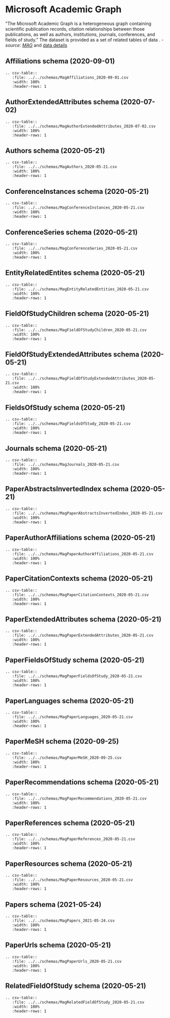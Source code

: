 # Microsoft Academic Graph

"The Microsoft Academic Graph is a heterogeneous graph containing scientific publication 
records, citation relationships between those publications, as well as authors, institutions, 
journals, conferences, and fields of study.”
The dataset is provided as a set of related tables of data
. _- source: [MAG](https://www.microsoft.com/en-us/research/project/microsoft-academic-graph/
)_ 
and [data details](https://docs.microsoft.com/en-us/academic-services/graph/reference-data-schema
)

## Affiliations schema (2020-09-01)
``` eval_rst
.. csv-table::
   :file: ../../schemas/MagAffiliations_2020-09-01.csv
   :width: 100%
   :header-rows: 1
```
## AuthorExtendedAttributes schema (2020-07-02)
``` eval_rst
.. csv-table::
   :file: ../../schemas/MagAuthorExtendedAttributes_2020-07-02.csv
   :width: 100%
   :header-rows: 1
```
## Authors schema (2020-05-21)
``` eval_rst
.. csv-table::
   :file: ../../schemas/MagAuthors_2020-05-21.csv
   :width: 100%
   :header-rows: 1
```
## ConferenceInstances schema (2020-05-21)
``` eval_rst
.. csv-table::
   :file: ../../schemas/MagConferenceInstances_2020-05-21.csv
   :width: 100%
   :header-rows: 1
```
## ConferenceSeries schema (2020-05-21)
``` eval_rst
.. csv-table::
   :file: ../../schemas/MagConferenceSeries_2020-05-21.csv
   :width: 100%
   :header-rows: 1
```
## EntityRelatedEntites schema (2020-05-21)
``` eval_rst
.. csv-table::
   :file: ../../schemas/MagEntityRelatedEntities_2020-05-21.csv
   :width: 100%
   :header-rows: 1
```

## FieldOfStudyChildren schema (2020-05-21)
``` eval_rst
.. csv-table::
   :file: ../../schemas/MagFieldOfStudyChildren_2020-05-21.csv
   :width: 100%
   :header-rows: 1
```
## FieldOfStudyExtendedAttributes schema (2020-05-21)
``` eval_rst
.. csv-table::
   :file: ../../schemas/MagFieldOfStudyExtendedAttributes_2020-05-21.csv
   :width: 100%
   :header-rows: 1
```
## FieldsOfStudy schema (2020-05-21)
``` eval_rst
.. csv-table::
   :file: ../../schemas/MagFieldsOfStudy_2020-05-21.csv
   :width: 100%
   :header-rows: 1
```
## Journals schema (2020-05-21)
``` eval_rst
.. csv-table::
   :file: ../../schemas/MagJournals_2020-05-21.csv
   :width: 100%
   :header-rows: 1
```
## PaperAbstractsInvertedIndex schema (2020-05-21)
``` eval_rst
.. csv-table::
   :file: ../../schemas/MagPaperAbstractsInvertedIndex_2020-05-21.csv
   :width: 100%
   :header-rows: 1
```
## PaperAuthorAffiliations schema (2020-05-21)
``` eval_rst
.. csv-table::
   :file: ../../schemas/MagPaperAuthorAffiliations_2020-05-21.csv
   :width: 100%
   :header-rows: 1
```
## PaperCitationContexts schema (2020-05-21)
``` eval_rst
.. csv-table::
   :file: ../../schemas/MagPaperCitationContexts_2020-05-21.csv
   :width: 100%
   :header-rows: 1
```
## PaperExtendedAttributes schema (2020-05-21)
``` eval_rst
.. csv-table::
   :file: ../../schemas/MagPaperExtendedAttributes_2020-05-21.csv
   :width: 100%
   :header-rows: 1
```

## PaperFieldsOfStudy schema (2020-05-21)
``` eval_rst
.. csv-table::
   :file: ../../schemas/MagPaperFieldsOfStudy_2020-05-21.csv
   :width: 100%
   :header-rows: 1
```
## PaperLanguages schema (2020-05-21)
``` eval_rst
.. csv-table::
   :file: ../../schemas/MagPaperLanguages_2020-05-21.csv
   :width: 100%
   :header-rows: 1
```
## PaperMeSH schema (2020-09-25)
``` eval_rst
.. csv-table::
   :file: ../../schemas/MagPaperMeSH_2020-09-25.csv
   :width: 100%
   :header-rows: 1
```
## PaperRecommendations schema (2020-05-21)
``` eval_rst
.. csv-table::
   :file: ../../schemas/MagPaperRecommendations_2020-05-21.csv
   :width: 100%
   :header-rows: 1
```
## PaperReferences schema (2020-05-21)
``` eval_rst
.. csv-table::
   :file: ../../schemas/MagPaperReferences_2020-05-21.csv
   :width: 100%
   :header-rows: 1
```
## PaperResources schema (2020-05-21)
``` eval_rst
.. csv-table::
   :file: ../../schemas/MagPaperResources_2020-05-21.csv
   :width: 100%
   :header-rows: 1
```
## Papers schema (2021-05-24)
``` eval_rst
.. csv-table::
   :file: ../../schemas/MagPapers_2021-05-24.csv
   :width: 100%
   :header-rows: 1
```
## PaperUrls schema (2020-05-21)
``` eval_rst
.. csv-table::
   :file: ../../schemas/MagPaperUrls_2020-05-21.csv
   :width: 100%
   :header-rows: 1
```
## RelatedFieldOfStudy schema (2020-05-21)
``` eval_rst
.. csv-table::
   :file: ../../schemas/MagRelatedFieldOfStudy_2020-05-21.csv
   :width: 100%
   :header-rows: 1